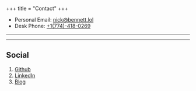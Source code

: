 +++
title = "Contact"
+++

<!--* Blog Email: [nick@techrelay.xyz](mailto:nick@techrelay.xyz)-->
* Personal Email: [nick@bennett.lol](mailto:nick@bennett.lol)
* Desk Phone: [+1(774)-418-0269](tel:+17744180269)

---

<!--## Mailing Address

> PO Box 
>
> Colorado Springs, Colorado
>
> United States
-->
---

## Social

1. [Github](https://github.com/ntbennett)
2. [LinkedIn](https://www.linkedin.com/in/nicholas-bennett-93212015a/)
3. [Blog](https://techrelay.xyz/posts)
